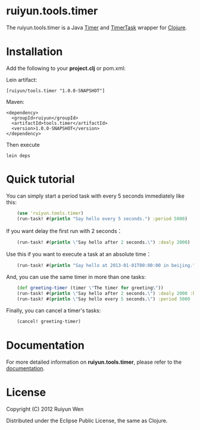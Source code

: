 ruiyun.tools.timer
=========

The ruiyun.tools.timer is a Java [Timer] and [TimerTask] wrapper for [Clojure].

Installation
============

Add the following to your **project.clj** or pom.xml:

Lein artifact:

    [ruiyun/tools.timer "1.0.0-SNAPSHOT"]

Maven:

    <dependency>
      <groupId>ruiyun</groupId>
      <artifactId>tools.timer</artifactId>
      <version>1.0.0-SNAPSHOT</version>
    </dependency>

Then execute

    lein deps

Quick tutorial
==============

You can simply start a period task with every 5 seconds immediately like this:

```clojure
    (use 'ruiyun.tools.timer)
    (run-task! #(println "Say hello every 5 seconds.") :period 5000)
```

If you want delay the first run with 2 seconds：

```clojure
    (run-task! #(println \"Say hello after 2 seconds.\") :dealy 2000)
```

Use this if you want to execute a task at an absolute time：

```clojure
    (run-task! #(println "Say hello at 2013-01-01T00:00:00 in beijing.") :at #inst "2013-01-01T00:00:00+08:00")
```

And, you can use the same timer in more than one tasks:

```clojure
    (def greeting-timer (timer \"The timer for greeting\"))
    (run-task! #(println \"Say hello after 2 seconds.\") :dealy 2000 :by greeting-timer)
    (run-task! #(println \"Say hello every 5 seconds.\") :period 5000 :by greeting-timer)
```

Finally, you can cancel a timer's tasks:

```clojure
    (cancel! greeting-timer)
```

Documentation
=============

For more detailed information on **ruiyun.tools.timer**, please refer to the  [documentation].

License
=======

Copyright (C) 2012 Ruiyun Wen

Distributed under the Eclipse Public License, the same as Clojure.

[Timer]:                http://docs.oracle.com/javase/7/docs/api/java/util/Timer.html
[TimerTask]:            http://docs.oracle.com/javase/7/docs/api/java/util/TimerTask.html
[Clojure]:              http://clojure.org/
[documentation]:        http://ruiyun.github.com/tools.timer/